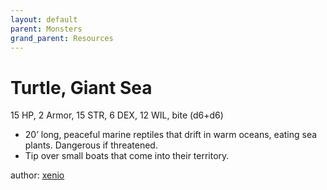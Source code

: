 ```yaml
---
layout: default
parent: Monsters
grand_parent: Resources
---
```


# Turtle, Giant Sea
15 HP, 2 Armor, 15 STR, 6 DEX, 12 WIL, bite (d6+d6)
- 20’ long, peaceful marine reptiles that drift in warm oceans, eating sea plants. Dangerous if threatened.
- Tip over small boats that come into their territory.


author: [xenio](https://xenioinabottle.blogspot.com)
